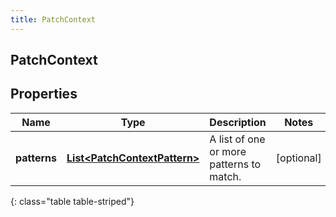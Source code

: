 ```yaml
---
title: PatchContext
---
```

## PatchContext


## Properties

| Name | Type | Description | Notes |
| ------------ | ------------- | ------------- | ------------- |
| **patterns** | <!----><!---->[**List&lt;PatchContextPattern&gt;**](PatchContextPattern.html)<!----> | A list of one or more patterns to match. |  [optional] |
{: class="table table-striped"}



